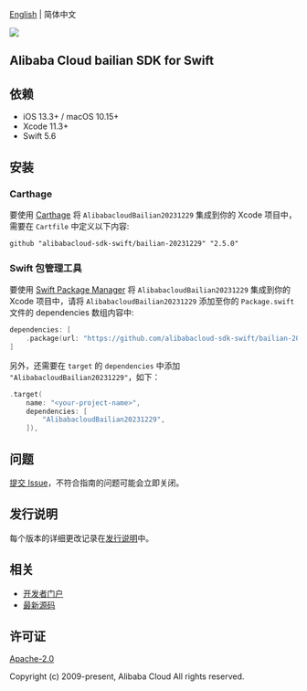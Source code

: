 [English](README.md) | 简体中文

![](https://aliyunsdk-pages.alicdn.com/icons/AlibabaCloud.svg)

## Alibaba Cloud bailian SDK for Swift

## 依赖

- iOS 13.3+ / macOS 10.15+
- Xcode 11.3+
- Swift 5.6

## 安装

### Carthage

要使用 [Carthage](https://github.com/Carthage/Carthage) 将 `AlibabacloudBailian20231229` 集成到你的 Xcode 项目中，需要在 `Cartfile` 中定义以下内容:

```ogdl
github "alibabacloud-sdk-swift/bailian-20231229" "2.5.0"
```

### Swift 包管理工具

要使用 [Swift Package Manager](https://swift.org/package-manager/) 将 `AlibabacloudBailian20231229` 集成到你的 Xcode 项目中，请将 `AlibabacloudBailian20231229` 添加至你的 `Package.swift` 文件的 dependencies 数组内容中:

```swift
dependencies: [
    .package(url: "https://github.com/alibabacloud-sdk-swift/bailian-20231229.git", from: "2.5.0")
]
```

另外，还需要在 `target` 的 `dependencies` 中添加 `"AlibabacloudBailian20231229"`，如下：

```swift
.target(
    name: "<your-project-name>",
    dependencies: [
        "AlibabacloudBailian20231229",
    ]),
```

## 问题

[提交 Issue](https://github.com/alibabacloud-sdk-swift/bailian-20231229/issues/new)，不符合指南的问题可能会立即关闭。

## 发行说明

每个版本的详细更改记录在[发行说明](./ChangeLog.txt)中。

## 相关

* [开发者门户](https://next.api.aliyun.com/home)
* [最新源码](https://github.com/alibabacloud-sdk-swift/bailian-20231229)

## 许可证

[Apache-2.0](http://www.apache.org/licenses/LICENSE-2.0)

Copyright (c) 2009-present, Alibaba Cloud All rights reserved.
